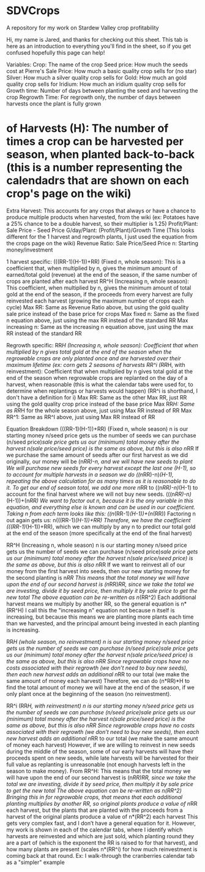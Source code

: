 # SDVCrops
A repository for my work on Stardew Valley crop profitability

Hi, my name is Jared, and thanks for checking out this sheet. This tab is here as an introduction to everything you'll find in the sheet, so if you get confused hopefully this page can help!

Variables:
Crop: The name of the crop
Seed price: How much the seeds cost at Pierre's
Sale Price: How much a basic quality crop sells for (no star)
Silver: How much a silver quality crop sells for
Gold: How much an gold quality crop sells for
Iridium: How much an iridium quality crop sells for
Growth time: Number of days between planting the seed and harvesting the crop
Regrowth Time: For regrowth only, the number of days between harvests once the plant is fully grown
# of Harvests (H): The number of times a crop can be harvested per season, when planted back-to-back (this is a number representing the calendadrs that are shown on each crop's page on the wiki)
Extra Harvest: This accounts for any crops that always or have a chance to produce multiple products when harvested, from the wiki (ex: Potatoes have a 25% chance to be a double harvest, so their multiplier is 1.25)
Profit/Plant: Sale Price - Seed Price
G/day/Plant: (Profit/Plant)/Growth Time (This looks different for the 1 harvest and regrowth plants, I just used the equation from the crops page on the wiki)
Revenue Ratio: Sale Price/Seed Price
n: Starting money/investment

1 harvest specific:
(((RR-1)(H-1))+RR) (Fixed n, whole season): This is a coefficient that, when multiplied by n, gives the minimum amount of earned/total gold (revenue) at the end of the season, if the same number of crops are planted after each harvest
RR^H (Increasing n, whole season): This coefficient, when multiplied by n, gives the minimum amount of total gold at the end of the season, if the proceeds from every harvest are fully reinvested each harvest (growing the maximum number of crops each cycle)
Max RR: Same as Revenue Ratio above, but using the gold quality sale price instead of the base price for crops
Max fixed n: Same as the fixed n equation above, just using the max RR instead of the standard RR
Max increasing n: Same as the increasing  n equation above, just using the max RR instead of the standard RR

Regrowth specific:
RR*H (Increasing n, whole season): Coefficient that when multiplied by n gives total gold at the end of the season when the regrowable crops are only planted once and are harvested over their maximum lifetime (ex: corn gets 2 seasons of harvests
RR^i (RR*H, with reinvestment): Coefficient that when multiplied by n gives total gold at the end of the season when regrowable crops are replanted on the day of a harvest, when reasonable (this is what the calendar tabs were used for, to determine when replantings or harvests would happen) (RR^i is shorthand, I don't have a definition for i)
Max RR: Same as the other Max RR, just RR using the gold quality crop price instead of the base price
Max RR*H: Same as RR*H for the whole season above, just using Max RR instead of RR
Max RR^1: Same as RR^I above, just using Max RR instead of RR


Equation Breakdown
(((RR-1)(H-1))+RR) (Fixed n, whole season)
    n is our starting money
    n/seed price gets us the number of seeds we can purchase
    (n/seed price)*sale price gets us our (minimum) total money after the harvest
    n(sale price/seed price) is the same as above, but this is also n*RR
    If we purchase the same amount of seeds after our first harvest as we did originally, our money will be (n*RR)-n, and we will have new seeds to plant
    We will purchase new seeds for every harvest except the last one (H-1), so to account for multiple harvests in a season we do ((n*RR)-n)*(H-1), repeating the above calculation for as many times as it is reasonable to do it.
    To get our end of season total, we add one more n*RR to ((n*RR)-n)*(H-1) to account for the final harvest where we will not buy new seeds. (((n*RR)-n)*(H-1))+(n*RR)
    We want to factor out n, because it is the ony variable in this equation, and everything else is known and can be used in our coefficient. Taking n from each term looks like this: ((n*(RR-1)*(H-1))+(n*(RR))
    Factoring n out again gets us: n(((RR-1)*(H-1))+RR)
    Therefore, we have the coefficient (((RR-1)*(H-1))+RR), which we can multiply by any n to predict our total gold at the end of the season (more specifically at the end of the final harvest)
    
RR^H (Increasing n, whole season)
    n is our starting money
    n/seed price gets us the number of seeds we can purchase
    (n/seed price)*sale price gets us our (minimum) total money after the harvest
    n(sale price/seed price) is the same as above, but this is also n*RR
    If we want to reinvest all of our money from the first harvest into seeds, then our new starting money for the second planting is n*RR
    This means that the total money we will have upon the end of our second harvest is (n*RR)*RR, since we take the total we are investing, divide it by seed price, then multiply it by sale price to get the new total
    The above equation can be re-written as n*(RR^2)
    Each additional harvest means we multiply by another RR, so the general equation is n*(RR^H)
    I call this the "increasing n" equation not because n itself is increasing, but because this means we are planting more plants each time than we harvested, and the principal amount being invested in each planting is increasing.
    
RR*H (whole season, no reinvestment) 
    n is our starting money
    n/seed price gets us the number of seeds we can purchase
    (n/seed price)*sale price gets us our (minimum) total money after the harvest
    n(sale price/seed price) is the same as above, but this is also n*RR
    Since regrowable crops have no costs associated with their regrowth (we don’t need to buy new seeds), then each new harvest adds an additional n*RR to our total (we make the same amount of money each harvest)
    Therefore, we can do (n*RR)*H to find the total amount of money we will have at the end of the season, if we only plant once at the beginning of the season (no reinvestment).
    
RR^i (RR*H, with reinvestment)
    n is our starting money
    n/seed price gets us the number of seeds we can purchase
    (n/seed price)*sale price gets us our (minimum) total money after the harvest
    n(sale price/seed price) is the same as above, but this is also n*RR
    Since regrowable crops have no costs associated with their regrowth (we don’t need to buy new seeds), then each new harvest adds an additional n*RR to our total (we make the same amount of money each harvest)
    However, if we are willing to reinvest in new seeds during the middle of the season, some of our early harvests will have their proceeds spent on new seeds, while late harvests will be harvested for their full value as replanting is unreasonable (not enough harvests left in the season to make money).
    From RR^H:
        This means that the total money we will have upon the end of our second harvest is (n*RR)*RR, since we take the total we are investing, divide it by seed price, then multiply it by sale price to get the new total
        The above equation can be re-written as n*(RR^2)
    Bringing this in for regrowable crops, that means that each additional planting multiplies by another RR, so original plants produce a value of n*RR each harvest, but the plants that are planted with the proceeds from a harvest of the original plants produce a value of n*(RR^2) each harvest
    This gets very complex fast, and I don’t have a general equation for it. However, my work is shown in each of the calendar tabs, where I identify which harvests are reinvested and which are just sold, which planting round they are a part of (which is the exponent the RR is raised to for that harvest), and how many plants are present (scales n*(RR^i) for how much reinvestment is coming back at that round.
        Ex: I walk-through the cranberries calendar tab as a "simpler" example
